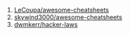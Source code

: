  1. [LeCoupa/awesome-cheatsheets](https://github.com/LeCoupa/awesome-cheatsheets)
 2. [skywind3000/awesome-cheatsheets](https://github.com/skywind3000/awesome-cheatsheets)
 3. [dwmkerr/hacker-laws](https://github.com/dwmkerr/hacker-laws)
